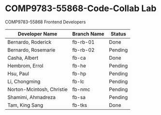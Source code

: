 # COMP9783-55868-Code-Collab Lab

COMP9783-55868 Frontend Developers

| Developer Name            | Branch Name | Status  |
| ------------------------- | ----------- | ------- |
| Bernardo, Roderick        | fb-rb-01    | Done    |
| Bernardo, Rosemarie       | fb-rb-02    | Pending |
| Casha, Albert             | fb-ca       | Done    |
| Hembrom, Errol            | fb-he       | Pending |
| Hsu, Paul                 | fb-hp       | Pending |
| Li, Chongming             | fb-lc       | Pending |
| Norton-Mcintosh, Christie | fb-nmc      | Pending |
| Shamimi, Ahmadreza        | fb-sa       | Pending |
| Tam, King Sang            | fb-tks      | Done    |
